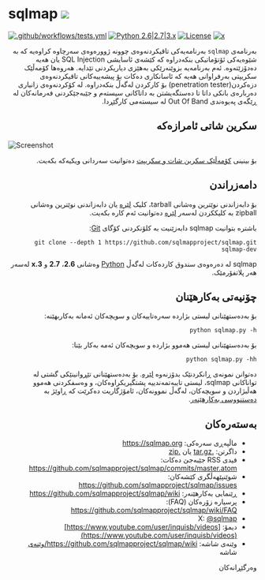 # sqlmap ![](https://i.imgur.com/fe85aVR.png)

[![.github/workflows/tests.yml](https://github.com/sqlmapproject/sqlmap/actions/workflows/tests.yml/badge.svg)](https://github.com/sqlmapproject/sqlmap/actions/workflows/tests.yml) [![Python 2.6|2.7|3.x](https://img.shields.io/badge/python-2.6|2.7|3.x-yellow.svg)](https://www.python.org/) [![License](https://img.shields.io/badge/license-GPLv2-red.svg)](https://raw.githubusercontent.com/sqlmapproject/sqlmap/master/LICENSE) [![x](https://img.shields.io/badge/x-@sqlmap-blue.svg)](https://x.com/sqlmap)


<div dir=rtl>



بەرنامەی `sqlmap` بەرنامەیەکی تاقیکردنەوەی چوونە ژوورەوەی سەرچاوە کراوەیە کە بە شێوەیەکی ئۆتۆماتیکی بنکەدراوە کە کێشەی ئاسایشی SQL Injection یان هەیە دەدۆزێتەوە. ئەم بەرنامەیە بزوێنەرێکی بەهێزی دیاریکردنی تێدایە. هەروەها کۆمەڵێک سکریپتی بەرفراوانی هەیە کە ئاسانکاری دەکات بۆ پیشەییەکانی تاقیکردنەوەی دزەکردن(penetration tester) بۆ کارکردن لەگەڵ بنکەدراوە. لە کۆکردنەوەی زانیاری دەربارەی بانکی داتا تا دەستگەیشتن بە داتاکانی سیستەم و جێبەجێکردنی فەرمانەکان لە ڕێگەی پەیوەندی Out Of Band لە سیستەمی کارگێڕدا.


سکرین شاتی ئامرازەکە 
----


<div dir=ltr>



![Screenshot](https://raw.github.com/wiki/sqlmapproject/sqlmap/images/sqlmap_screenshot.png)


<div dir=rtl>

بۆ بینینی [کۆمەڵێک سکرین شات و سکریپت](https://github.com/sqlmapproject/sqlmap/wiki/Screenshots) دەتوانیت سەردانی ویکیەکە بکەیت.


دامەزراندن
----

بۆ دابەزاندنی نوێترین وەشانی tarball، کلیک [لێرە](https://github.com/sqlmapproject/sqlmap/tarball/master) یان دابەزاندنی نوێترین وەشانی zipball بە کلیککردن لەسەر [لێرە](https://github.com/sqlmapproject/sqlmap/zipball/master) دەتوانیت ئەم کارە بکەیت.

باشترە بتوانیت sqlmap دابەزێنیت بە کلۆنکردنی کۆگای [Git](https://github.com/sqlmapproject/sqlmap):

    git clone --depth 1 https://github.com/sqlmapproject/sqlmap.git sqlmap-dev

sqlmap لە دەرەوەی سندوق کاردەکات لەگەڵ [Python](https://www.python.org/download/) وەشانی **2.6**، **2.7** و **3.x** لەسەر هەر پلاتفۆرمێک.

چۆنیەتی بەکارهێنان
----

بۆ بەدەستهێنانی لیستی بژاردە سەرەتاییەکان و سویچەکان ئەمانە بەکاربهێنە:

    python sqlmap.py -h

بۆ بەدەستهێنانی لیستی هەموو بژاردە و سویچەکان ئەمە بەکار بێنا:

    python sqlmap.py -hh

دەتوانن نمونەی ڕانکردنێک بدۆزنەوە [لێرە](https://asciinema.org/a/46601).
بۆ بەدەستهێنانی تێڕوانینێکی گشتی لە تواناکانی sqlmap، لیستی تایبەتمەندییە پشتگیریکراوەکان، و وەسفکردنی هەموو هەڵبژاردن و سویچەکان، لەگەڵ نموونەکان، ئامۆژگاریت دەکرێت کە ڕاوێژ بە [دەستنووسی بەکارهێنەر](https://github.com/sqlmapproject/sqlmap/wiki/Usage).

بەستەرەکان
----

* ماڵپەڕی سەرەکی: https://sqlmap.org
* داگرتن: [.tar.gz](https://github.com/sqlmapproject/sqlmap/tarball/master) یان [.zip](https://github.com/sqlmapproject/sqlmap/zipball/master)
* فیدی RSS جێبەجێ دەکات: https://github.com/sqlmapproject/sqlmap/commits/master.atom
* شوێنپێهەڵگری کێشەکان: https://github.com/sqlmapproject/sqlmap/issues
* ڕێنمایی بەکارهێنەر: https://github.com/sqlmapproject/sqlmap/wiki
* پرسیارە زۆرەکان (FAQ): https://github.com/sqlmapproject/sqlmap/wiki/FAQ
* X: [@sqlmap](https://x.com/sqlmap)
* دیمۆ: [https://www.youtube.com/user/inquisb/videos](https://www.youtube.com/user/inquisb/videos)
* وێنەی شاشە: https://github.com/sqlmapproject/sqlmap/wiki/وێنەی شاشە

وەرگێڕانەکان
